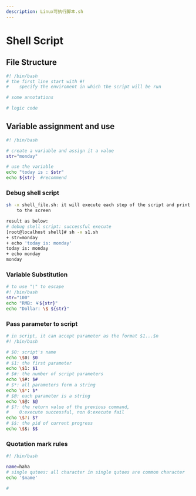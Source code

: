 ```yaml
---
description: Linux可执行脚本.sh
---
```


# Shell Script

## File Structure

```sh
#! /bin/bash
# the first line start with #! 
#    specify the enviroment in which the script will be run

# some annotations

# logic code
```

## Variable assignment and use

```bash
#! /bin/bash

# create a variable and assign it a value
str="monday"

# use the variable
echo "today is : $str"
echo ${str}  #recommend
```

### Debug shell script

```sh
sh -x shell_file.sh: it will execute each step of the script and print and output it
    to the screen

result as below:
# debug shell script: successful execute
[root@localhost shell]# sh -x s1.sh 
+ str=monday
+ echo 'today is: monday'
today is: monday
+ echo monday
monday
```

### Variable Substitution

```sh
# to use "\" to escape
#! /bin/bash
str="100"
echo "RMB: ￥${str}"
echo "Dollar: \$ ${str}"
```

### Pass parameter to script

```sh
# in script, it can accept parameter as the format $1...$n
#! /bin/bash

# $0: script's name
echo \$0: $0
# $1: the first parameter
echo \$1: $1
# $#: the number of script parameters
echo \$#: $#
# $*: all parameters form a string
echo \$*: $*
# $@: each parameter is a string
echo \$@: $@
# $?: the return value of the previous command, 
#    0:execute successful, non 0:execute fail
echo \$?: $?
# $$: the pid of current progress
echo \$$: $$
```

### Quotation mark rules

```sh
#! /bin/bash

name=haha
# single qutoes: all character in single qutoes are common character
echo '$name'

# 
```
